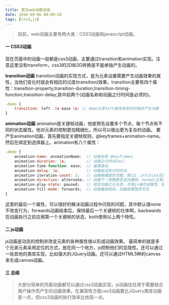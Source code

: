 ```yaml
---
title: 常见web动画总结
date: 2016-09-06 00:09:50
tags: [css3,js]
---
```

>目前，web动画主要有两大类：CSS3动画和javascript动画。

#### 一 CSS3动画

现在页面中的动画一般都是css3动画，主要通过transition和animation实现。注意这里没有transform，css3的2D和3D转换是不能单独产生动画的。

**transition动画**
transition动画的实现方式，是为元素设置需要产生动画效果的属性，当他们变化时就会有相应的过度(transition)效果。transition主要有四个属性：transition-property,transition-duration,transition-timing-function,transition-delay;其中前两个(动画名称和动画之行时间是必须的)。

```js
.demo {
	transition: left .5s ease 1s; // demo元素left属性改变的时候会产生动画
}
```
**animation动画**
animation是关键帧动画，他是预先设置多个节点，每个节点有不同的状态属性。他对元素的控制更加精细化，所以可以做出更为复杂的动画。
要产生animation动画，首先要指定关键帧规则，@keyframes+animation-name。然后在绑定到选择器上。animation有八个属性：

```js
.demo {
	animation-name: animationName;  // 动画名称 @keyframes
	animation-duration: 1s;         // 动画之行时间(ms)
	animation-time-function: ease;  // 速度曲线
	animation-delay: 1s;			// 动画延迟执行的时间
	animation-iteration-count: 2;   // 动画被播放的次数，默认1，infinite无限播放
	animation-direction: alternate; // 动画下一周期是否反向播放，normal正常播放，alternate反向播放
	animation-play-state: paused;   // 规定动画之行与否，可用js操作该属性，播放和暂停动画
	animation-fill-mode: forwards;  // 动画播放前后，动画效果是否可见
}
```
这里的最后一个属性，可以很好的解决动画过程中闪现的问题，其中默认值none不改变行为，forwards动画结束后，保持最后一个关键帧的壮体啊，backwards在动画执行之前应用第一个关键帧的状态，both使用以上两个特性。

#### 二 js动画

js动画是动态的控制并改变元素的各种属性值以形成动画效果。
最简单的就是多个兄弟元素采用定位的方式，放在同一个地方，js控制他们的显隐性。还可以通过一些其他的类库实现，比如强大的JQuery动画。还可以通过HTML5种的canvas来生成canvas动画。

#### 三 总结
>大部分简单的页面动画都可以通过css3动画实现，js动画往往用于需要结合用户操作而产生的动画效果。在兼容性方面css3动画要比JQuery类库动画差一点，但css3动画的执行效率比他高一点。